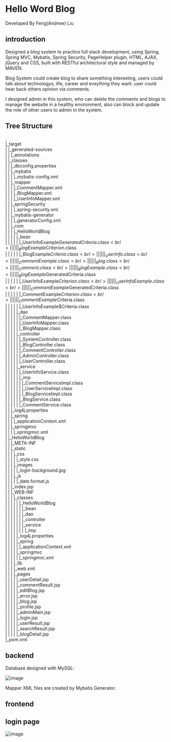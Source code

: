 # Hello Word Blog
Developed By Feng(Andrew) Liu
## introduction 
Designed a blog system to practice full stack development, using Spring, Spring MVC, Mybatis, Spring Security, PageHelper plugin, HTML, AJAX, jQuery and CSS, built with RESTful architectural style and managed by MAVEN.

Blog System could create blog to share something interesting, users could talk about technologys, life, career and eveything they want. user could hear back others opinion via comments.

I designed admin in this system, who can delete the comments and blogs to manage the website in a healthy environment, also can block and update the role of other users to admin in the system.

## Tree Structure
.<br/>
|_target<br/>
| |_generated-sources<br/>
| | |_annotations<br/>
| |_classes<br/>
| | |_dbconfig.properties<br/>
| | |_mybatis<br/>
| | | |_mybatis-config.xml<br/>
| | |_mapper<br/>
| | | |_CommentMapper.xml<br/>
| | | |_BlogMapper.xml<br/>
| | | |_UserInfoMapper.xml<br/>
| | |_springSecurity<br/>
| | | |_spring-security.xml<br/>
| | |_mybatis-generator<br/>
| | | |_generatorConfig.xml<br/>
| | |_com<br/>
| | | |_HelloWorldBlog<br/>
| | | | |_bean<br/>
| | | | | |_UserInfoExample$GeneratedCriteria.class<br/>
| | | | | |_BlogExample$Criterion.class<br/>
| | | | | |_BlogExample$Criteria.class<br/>
| | | | | |_UserInfo.class<br/>
| | | | | |_CommentExample.class<br/>
| | | | | |_Blog.class<br/>
| | | | | |_Comment.class<br/>
| | | | | |_BlogExample.class<br/>
| | | | | |_BlogExample$GeneratedCriteria.class<br/>
| | | | | |_UserInfoExample$Criterion.class<br/>
| | | | | |_UserInfoExample.class<br/>
| | | | | |_CommentExample$GeneratedCriteria.class<br/>
| | | | | |_CommentExample$Criterion.class<br/>
| | | | | |_CommentExample$Criteria.class<br/>
| | | | | |_UserInfoExample$Criteria.class<br/>
| | | | |_dao<br/>
| | | | | |_CommentMapper.class<br/>
| | | | | |_UserInfoMapper.class<br/>
| | | | | |_BlogMapper.class<br/>
| | | | |_controller<br/>
| | | | | |_SystemController.class<br/>
| | | | | |_BlogController.class<br/>
| | | | | |_CommentController.class<br/>
| | | | | |_AdminController.class<br/>
| | | | | |_UserController.class<br/>
| | | | |_service<br/>
| | | | | |_UserInfoService.class<br/>
| | | | | |_imp<br/>
| | | | | | |_CommentServiceImpl.class<br/>
| | | | | | |_UserServiceImpl.class<br/>
| | | | | | |_BlogServiceImpl.class<br/>
| | | | | |_BlogService.class<br/>
| | | | | |_CommentService.class<br/>
| | |_log4j.properties<br/>
| | |_spring<br/>
| | | |_applicationContext.xml<br/>
| | |_springmvc<br/>
| | | |_springmvc.xml<br/>
| |_HelloWorldBlog<br/>
| | |_META-INF<br/>
| | |_static<br/>
| | | |_css<br/>
| | | | |_style.css<br/>
| | | |_images<br/>
| | | | |_login-background.jpg<br/>
| | | |_js<br/>
| | | | |_date.format.js<br/>
| | |_index.jsp<br/>
| | |_WEB-INF<br/>
| | | |_classes<br/>
| | | | | |_HelloWorldBlog<br/>
| | | | | | |_bean<br/>
| | | | | | |_dao<br/>
| | | | | | |_controller<br/>
| | | | | | |_service<br/>
| | | | | | | |_imp<br/>
| | | | |_log4j.properties<br/>
| | | | |_spring<br/>
| | | | | |_applicationContext.xml<br/>
| | | | |_springmvc<br/>
| | | | | |_springmvc.xml<br/>
| | | |_lib<br/>
| | | |_web.xml<br/>
| | | |_pages<br/>
| | | | |_userDetail.jsp<br/>
| | | | |_commentResult.jsp<br/>
| | | | |_editBlog.jsp<br/>
| | | | |_error.jsp<br/>
| | | | |_blog.jsp<br/>
| | | | |_profile.jsp<br/>
| | | | |_adminMain.jsp<br/>
| | | | |_login.jsp<br/>
| | | | |_userResult.jsp<br/>
| | | | |_searchResult.jsp<br/>
| | | | |_blogDetail.jsp<br/>
|_pom.xml<br/>

## backend
Database designed with MySQL:

![image](https://github.com/fengliu1227/HelloWorldBlog/blob/master/eer.jpg)

Mapper XML files are created by Mybatis Generator.


## frontend
## login page
![image](https://github.com/fengliu1227/HelloWorldBlog/blob/master/login.jpg)

